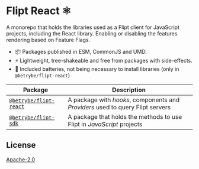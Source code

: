 # Flipt React ⚛️

A monorepo that holds the libraries used as a Flipt client for JavaScript projects, including the React library. Enabling or disabling the features rendering based on Feature Flags.

- 📦 Packages published in ESM, CommonJS and UMD.
- ⚡️ Lightweight, tree-shakeable and free from packages with side-effects.
- 🔋 Included batteries, not being necessary to install libraries (only in `@betrybe/flipt-react`)


| Package | Description |
|---|---|
| [`@betrybe/flipt-react`](./packages/flipt-react/README.md) | A package with *hooks*, components and *Providers* used to query Flipt servers |
| [`@betrybe/flipt-sdk`](./packages/flipt-sdk/README.md) | A package that holds the methods to use Flipt in *JavaScript* projects |

## License

[Apache-2.0](./LICENSE)
